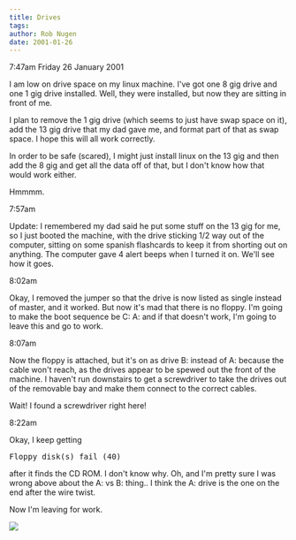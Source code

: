 ```yaml
---
title: Drives
tags: 
author: Rob Nugen
date: 2001-01-26
---
```


<p class=date>7:47am Friday 26 January 2001</p>

<p>I am low on drive space on my linux machine.  I've
got one 8 gig drive and one 1 gig drive installed. 
Well, they were installed, but now they are sitting in
front of me.</p>

<p>I plan to remove the 1 gig drive (which seems to
just have swap space on it), add the 13 gig drive that
my dad gave me, and format part of that as swap space.
 I hope this will all work correctly.</p>

<p>In order to be safe (scared), I might just install
linux on the 13 gig and then add the 8 gig and get all
the data off of that, but I don't know how that would
work either.</p>

<p>Hmmmm.</p>

<p class=date>7:57am</p>

<p>Update:  I remembered my dad said he put some stuff
on the 13 gig for me, so I just booted the machine,
with the drive sticking 1/2 way out of the computer,
sitting on some spanish flashcards to keep it from
shorting out on anything.  The computer gave 4 alert
beeps when I turned it on.  We'll see how it goes.</p>

<p class=date>8:02am</p>

<p>Okay, I removed the jumper so that the drive is now
listed as single instead of master, and it worked. 
But now it's mad that there is no floppy.  I'm going
to make the boot sequence be C: A: and if that doesn't
work, I'm going to leave this and go to work.</p>

<p class=date>8:07am</p>

<p>Now the floppy is attached, but it's on as drive B:
instead of A: because the cable won't reach, as the
drives appear to be spewed out the front of the
machine.  I haven't run downstairs to get a
screwdriver to take the drives out of the removable
bay and make them connect to the correct cables.</p>

<p>Wait!  I found a screwdriver right here!</p>

<p class=date>8:22am</p>

<p>Okay, I keep getting</p>

<pre>Floppy disk(s) fail (40)</pre>

<p>after it finds the CD ROM.  I don't know why.  Oh,
and I'm pretty sure I was wrong above about the A: vs
B: thing..  I think the A: drive is the one on the end
after the wire twist.</p>

<p>Now I'm leaving for work.</p>

<p><img src="/images/rob/wL-ROB.gif"/></p>
